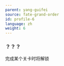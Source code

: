 ```yaml
---
parent: yang-guifei
source: fate-grand-order
id: profile-6
language: zh
weight: 6
---
```


### ？？？

完成某个关卡时将解锁
